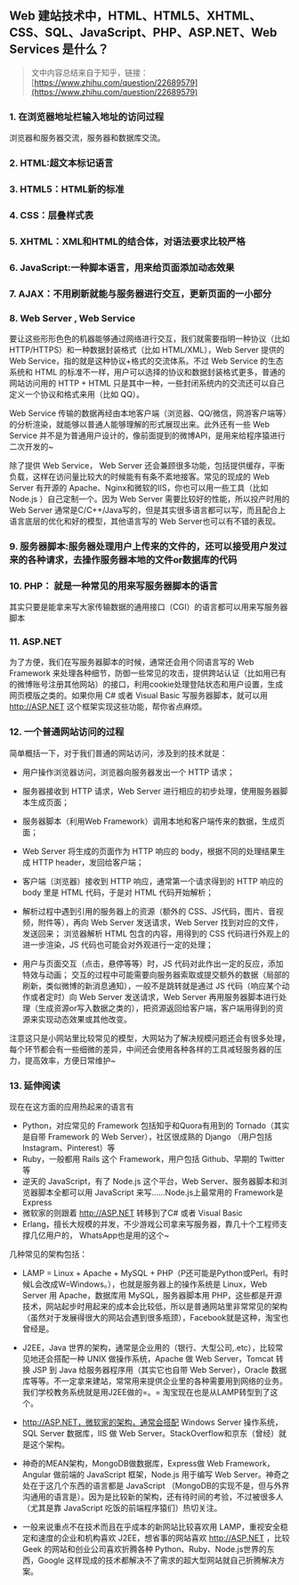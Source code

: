 ## Web 建站技术中，HTML、HTML5、XHTML、CSS、SQL、JavaScript、PHP、ASP.NET、Web Services 是什么？
> 文中内容总结来自于知乎，链接：[https://www.zhihu.com/question/22689579](https://www.zhihu.com/question/22689579)

### 1. 在浏览器地址栏输入地址的访问过程
浏览器和服务器交流，服务器和数据库交流。
### 2. HTML:超文本标记语言
### 3. HTML5：HTML新的标准
### 4. CSS：层叠样式表
### 5. XHTML：XML和HTML的结合体，对语法要求比较严格
### 6. JavaScript:一种脚本语言，用来给页面添加动态效果 
### 7. AJAX：不用刷新就能与服务器进行交互，更新页面的一小部分
### 8. Web Server , Web Service
  要让这些形形色色的机器能够通过网络进行交互，我们就需要指明一种协议（比如 HTTP/HTTPS）和一种数据封装格式（比如 HTML/XML），Web Server 提供的 Web Service，指的就是这种协议+格式的交流体系。不过 Web Service 的生态系统和 HTML 的标准不一样，用户可以选择的协议和数据封装格式更多，普通的网站访问用的 HTTP + HTML 只是其中一种，一些封闭系统内的交流还可以自己定义一个协议和格式来用（比如 QQ）。

  Web Service 传输的数据再经由本地客户端（浏览器、QQ/微信，网游客户端等）的分析渲染，就能够以普通人能够理解的形式展现出来。此外还有一些 Web Service 并不是为普通用户设计的，像前面提到的微博API，是用来给程序猿进行二次开发的~ 

  除了提供 Web Service， Web Server 还会兼顾很多功能，包括提供缓存，平衡负载，这样在访问量比较大的时候能有有条不紊地接客。常见的现成的 Web Server 有开源的 Apache、Nginx和微软的IIS，你也可以用一些工具（比如 Node.js ）自己定制一个。因为 Web Server 需要比较好的性能，所以投产时用的 Web Server 通常是C/C++/Java写的，但是其实很多语言都可以写，而且配合上语言底层的优化和好的模型，其他语言写的 Web Server也可以有不错的表现。
### 9. 服务器脚本:服务器处理用户上传来的文件的，还可以接受用户发过来的各种请求，去操作服务器本地的文件or数据库的代码
### 10. PHP： 就是一种常见的用来写服务器脚本的语言
其实只要是能拿来写大家传输数据的通用接口（CGI）的语言都可以用来写服务器脚本
### 11. ASP.NET
  为了方便，我们在写服务器脚本的时候，通常还会用个同语言写的 Web Framework 来处理各种细节，防御一些常见的攻击，提供跨站认证（比如用已有的微博账号注册其他网站）的接口，利用cookie处理登陆状态和用户设置，生成网页模版之类的。如果你用 C# 或者 Visual Basic 写服务器脚本，就可以用 http://ASP.NET 这个框架实现这些功能，帮你省点麻烦。
### 12. 一个普通网站访问的过程
简单概括一下，对于我们普通的网站访问，涉及到的技术就是：


- 用户操作浏览器访问，浏览器向服务器发出一个 HTTP 请求；


- 服务器接收到 HTTP 请求，Web Server 进行相应的初步处理，使用服务器脚本生成页面；


- 服务器脚本（利用Web Framework）调用本地和客户端传来的数据，生成页面；


- Web Server 将生成的页面作为 HTTP 响应的 body，根据不同的处理结果生成 HTTP header，发回给客户端；


- 客户端（浏览器）接收到 HTTP 响应，通常第一个请求得到的 HTTP 响应的 body 里是 HTML 代码，于是对 HTML 代码开始解析；


- 解析过程中遇到引用的服务器上的资源（额外的 CSS、JS代码，图片、音视频，附件等），再向 Web Server 发送请求，Web Server 找到对应的文件，发送回来；
浏览器解析 HTML 包含的内容，用得到的 CSS 代码进行外观上的进一步渲染，JS 代码也可能会对外观进行一定的处理；


- 用户与页面交互（点击，悬停等等）时，JS 代码对此作出一定的反应，添加特效与动画；
交互的过程中可能需要向服务器索取或提交额外的数据（局部的刷新，类似微博的新消息通知），一般不是跳转就是通过 JS 代码（响应某个动作或者定时）向 Web Server 发送请求，Web Server 再用服务器脚本进行处理（生成资源or写入数据之类的），把资源返回给客户端，客户端用得到的资源来实现动态效果或其他改变。

注意这只是小网站里比较常见的模型，大网站为了解决规模问题还会有很多处理，每个环节都会有一些细微的差异，中间还会使用各种各样的工具减轻服务器的压力，提高效率，方便日常维护~
### 13. 延伸阅读
现在在这方面的应用热起来的语言有

- Python，对应常见的 Framework 包括知乎和Quora有用到的 Tornado（其实是自带 Framework 的 Web Server），社区很成熟的 Django （用户包括 Instagram、Pinterest）等
- Ruby，一般都用 Rails 这个 Framework，用户包括 Github、早期的 Twitter 等
- 逆天的 JavaScript，有了 Node.js 这个平台，Web Server、服务器脚本和浏览器脚本全都可以用 JavaScript 来写……Node.js上最常用的 Framework是Express
- 微软家的则跟着 http://ASP.NET 转移到了C# 或者 Visual Basic
- Erlang，擅长大规模的并发，不少游戏公司拿来写服务器，靠几十个工程师支撑几亿用户的， WhatsApp也是用的这个~

几种常见的架构包括：

- LAMP = Linux + Apache + MySQL + PHP（P还可能是Python或Perl。有时候L会改成W=Windows。），也就是服务器上的操作系统是 Linux，Web Server 用 Apache，数据库用 MySQL，服务器脚本用 PHP，这些都是开源技术，网站起步时用起来的成本会比较低，所以是普通网站里非常常见的架构（虽然对于发展得很大的网站会遇到很多瓶颈），Facebook就是这种，淘宝也曾经是。


- J2EE，Java 世界的架构，通常是企业用的（银行、大型公司,.etc），比较常见地还会搭配一种 UNIX 做操作系统，Apache 做 Web Server，Tomcat 转换 JSP 到 Java 给服务器程序用（其实它也自带 Web Server），Oracle 数据库等等。不一定拿来建站，常常用来提供企业里的各种需要用到网络的业务。我们学校教务系统就是用J2EE做的=。= 淘宝现在也是从LAMP转型到了这个。


- http://ASP.NET，微软家的架构，通常会搭配 Windows Server 操作系统，SQL Server 数据库，IIS 做 Web Server。StackOverflow和京东（曾经）就是这个架构。


- 神奇的MEAN架构，MongoDB做数据库，Express做 Web Framework，Angular 做前端的 JavaScript 框架，Node.js 用于编写 Web Server。神奇之处在于这几个东西的语言都是 JavaScript （MongoDB的实现不是，但与外界沟通用的语言是）。因为是比较新的架构，还有待时间的考验，不过被很多人（尤其是靠 JavaScript 吃饭的前端程序猿们）热切关注。


- 一般来说重点不在技术而且在乎成本的新网站比较喜欢用 LAMP，重视安全稳定和速度的企业和机构喜欢 J2EE，想省事的网站喜欢 http://ASP.NET ，比较 Geek 的网站和创业公司喜欢折腾各种 Python、Ruby、Node.js世界的东西，Google 这样现成的技术都解决不了需求的超大型网站就自己折腾解决方案。




